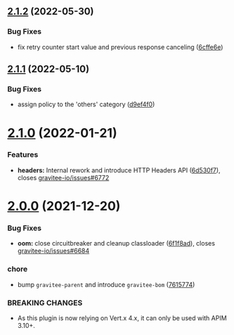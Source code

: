 ## [2.1.2](https://github.com/gravitee-io/gravitee-policy-retry/compare/2.1.1...2.1.2) (2022-05-30)


### Bug Fixes

* fix retry counter start value and previous response canceling ([6cffe6e](https://github.com/gravitee-io/gravitee-policy-retry/commit/6cffe6e550a783331ec54e26e25cea5abb0e3487))

## [2.1.1](https://github.com/gravitee-io/gravitee-policy-retry/compare/2.1.0...2.1.1) (2022-05-10)


### Bug Fixes

* assign policy to the 'others' category ([d9ef4f0](https://github.com/gravitee-io/gravitee-policy-retry/commit/d9ef4f0172bee78a6455e1389ac703f53c353436))

# [2.1.0](https://github.com/gravitee-io/gravitee-policy-retry/compare/2.0.0...2.1.0) (2022-01-21)


### Features

* **headers:** Internal rework and introduce HTTP Headers API ([6d530f7](https://github.com/gravitee-io/gravitee-policy-retry/commit/6d530f7cd33a67fa3c83d9a7d02e203c322d8ec8)), closes [gravitee-io/issues#6772](https://github.com/gravitee-io/issues/issues/6772)

# [2.0.0](https://github.com/gravitee-io/gravitee-policy-retry/compare/[secure]...2.0.0) (2021-12-20)


### Bug Fixes

* **oom:** close circuitbreaker and cleanup classloader ([6f1f8ad](https://github.com/gravitee-io/gravitee-policy-retry/commit/6f1f8ad245edb50dfbabc2c6362e03d011eb5653)), closes [gravitee-io/issues#6684](https://github.com/gravitee-io/issues/issues/6684)


### chore

* bump `gravitee-parent` and introduce `gravitee-bom` ([7615774](https://github.com/gravitee-io/gravitee-policy-retry/commit/7615774cea43d38e2341d8b3dbc560403b43723a))


### BREAKING CHANGES

* As this plugin is now relying on Vert.x 4.x, it can only be used with APIM 3.10+.
